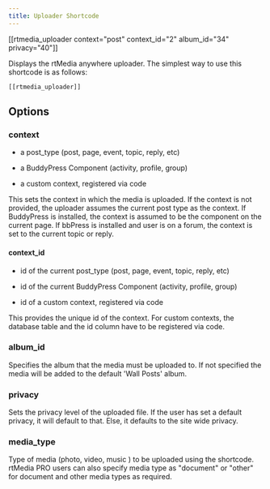 ```yaml
---
title: Uploader Shortcode
---
```


[[rtmedia_uploader context="post" context_id="2" album_id="34" privacy="40"]]



Displays the rtMedia anywhere uploader. The simplest way to use this shortcode is as follows:

    
    [[rtmedia_uploader]]




## Options

### context
    

  * a post_type (post, page, event, topic, reply, etc)

	
  * a BuddyPress Component (activity, profile, group)

	
  * a custom context, registered via code


This sets the context in which the media is uploaded. If the context is not provided, the uploader assumes the current post type as the context. If BuddyPress is installed, the context is assumed to be the component on the current page. If bbPress is installed and user is on a forum, the context is set to the current topic or reply.


#### context_id
    
	
  * id of the current post_type (post, page, event, topic, reply, etc)

	
  * id of the current BuddyPress Component (activity, profile, group)

	
  * id of a custom context, registered via code


This provides the unique id of the context. For custom contexts, the database table and the id column have to be registered via code.


### album_id

Specifies the album that the media must be uploaded to. If not specified the media will be added to the default 'Wall Posts' album.

### privacy

Sets the privacy level of the uploaded file. If the user has set a default privacy, it will default to that. Else, it defaults to the site wide privacy.

### media_type

Type of media (photo, video, music ) to be uploaded using the shortcode. rtMedia PRO users can also specify media type as "document" or "other" for document and other media types as required.
